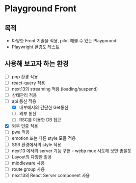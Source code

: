 # Playground Front

## 목적
* 다양한 Front 기술을 적용, pilot 해볼 수 있는 Playgorund
* Playwright 환경도 테스트

## 사용해 보고자 하는 환경

- [ ] pnp 환경 적용
- [ ] react-query 적용
- [ ] next13의 streaming 적용 (loading/suspend)
- [ ] 상태관리 적용
- [ ] api 통신 적용
  - [x] 내부에서의 간단한 Get통신 
  - [ ] 외부 통신
  - [ ] RSC를 이용한 DB 접근
- [x] 외부 인증 적용
- [ ] pwa 적용
- [ ] emotion 또는 다른 style 모듈 적용
- [ ] SSR 환경에서의 style 적용
- [ ] next13 에서의 server 기능 구현 - webp mux 시도해 보면 좋을듯
- [ ] Layout의 다양한 활용
- [ ] middleware 사용
- [ ] route group 사용
- [ ] next13의 React Server component 사용
